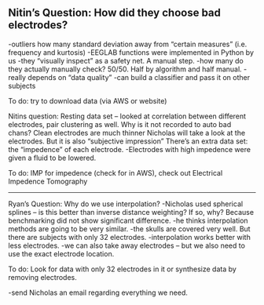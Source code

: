 ## Nitin’s Question: How did they choose bad electrodes?
-outliers how many standard deviation away from “certain measures” (i.e. frequency and kurtosis)
-EEGLAB functions were implemented in Python by us
-they “visually inspect” as a safety net. A manual step.
-how many do they actually manually check? 50/50. Half by algorithm and half manual.
-really depends on “data quality”
-can build a classifier and pass it on other subjects

To do: try to download data (via AWS or website)

Nitins question: Resting data set – looked at correlation between different electrodes, pair clustering as well. Why is it not recorded to auto bad chans?
Clean electrodes are much thinner
Nicholas will take a look at the electrodes. But it is also “subjective impression”
There’s an extra data set: the “impedence” of each electrode.
-Electrodes with high impedence were given a fluid to be lowered.

To do: IMP for impedence (check for in AWS), check out Electrical Impedence Tomography
________________________________________________________________________

Ryan’s Question: Why do we use interpolation?
-Nicholas used spherical splines – is this better than inverse distance weighting? If so, why? Because benchmarking did not show significant difference.
-he thinks interpolation methods are going to be very similar.
-the skulls are covered very well. But there are subjects with only 32 electrodes.
-interpolation works better with less electrodes.
-we can also take away electrodes – but we also need to use the exact electrode location.

To do: Look for data with only 32 electrodes in it or synthesize data by removing electrodes.

-send Nicholas an email regarding everything we need.
